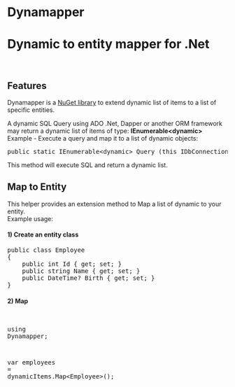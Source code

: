 # Dynamapper
<h1>Dynamic to entity mapper for .Net</h1>
<br />

<h2>Features</h2>
Dynamapper is a <a href="https://www.nuget.org/packages/SolutionsJPI.Dynamapper.Utility/" target="_blank">NuGet library</a> to extend dynamic list of items to a list of specific entities.

A dynamic SQL Query using ADO .Net, Dapper or another ORM framework may return a dynamic list of items of type: <b>IEnumerable&#60;dynamic&#62;</b>
<br />
Example - Execute a query and map it to a list of dynamic objects:

<div class="highlight highlight-source-cs"><pre><span class="pl-k">public</span> <span class="pl-k">static</span> IEnumerable&lt;<span class="pl-k">dynamic</span>&gt; Query (<span class="pl-c1">this</span> IDbConnection cnn, <span class="pl-k">string</span> sql, <span class="pl-k">object</span> param = <span class="pl-c1">null</span>, SqlTransaction transaction = <span class="pl-c1">null</span>, <span class="pl-k">bool</span> buffered = <span class="pl-c1">true</span>)</pre></div>

This method will execute SQL and return a dynamic list.

<h2>Map to Entity</h2>
This helper provides an extension method to Map a list of dynamic to your entity.
<br />
Example usage:

<h4>1) Create an entity class</h4>
<div class="highlight highlight-source-cs">
<pre>
<span class="pl-k">public</span> <span class="pl-k">class</span> <span class="pl-en">Employee</span>
{
    <span class="pl-k">public</span> <span class="pl-k">int</span><span class="pl-en"> Id</span> { <span class="pl-k">get</span>; <span class="pl-k">set</span>; }
    <span class="pl-k">public</span> <span class="pl-k">string</span> <span class="pl-en">Name</span> { <span class="pl-k">get</span>; <span class="pl-k">set</span>; }
    <span class="pl-k">public</span> <span class="pl-k">DateTime</span>? <span class="pl-en">Birth</span> { <span class="pl-k">get</span>; <span class="pl-k">set</span>; }
}            
</pre>
</div>

<h4>2) Map</h4>
<div class="highlight highlight-source-cs">
<pre>

<span class="pl-en">using</span> <span class="pl-k">Dynamapper</span>;

<span class="pl-en">var</span> <span class="pl-k">employees</span> <span class="pl-k">=</span> <span class="pl-k">dynamicItems.Map&#60;Employee&#62;()</span>;
</pre>
</div>
